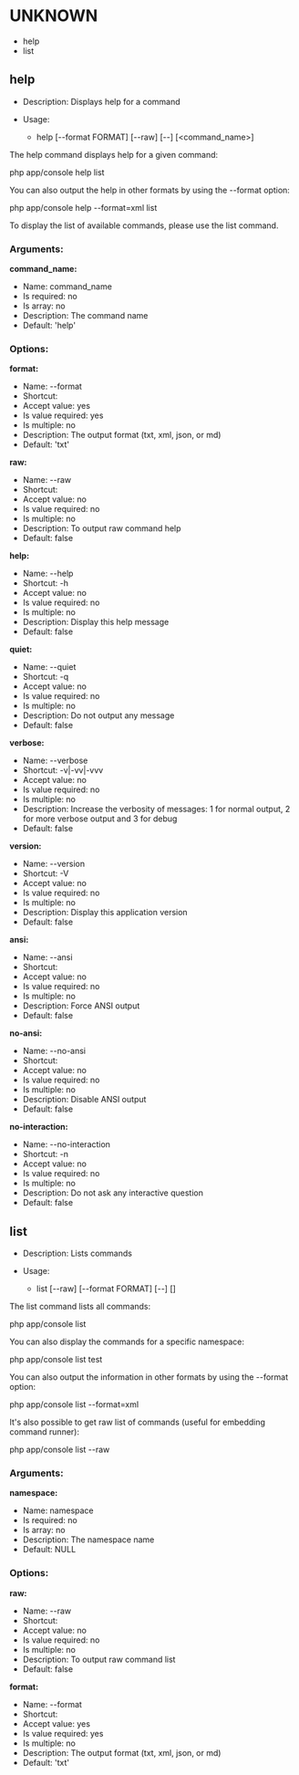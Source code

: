 UNKNOWN
=======

* help
* list

help
----

* Description: Displays help for a command
* Usage:

  *  help [--format FORMAT] [--raw] [--] [<command_name>] 

The <info>help</info> command displays help for a given command:

  <info>php app/console help list</info>

You can also output the help in other formats by using the <comment>--format</comment> option:

  <info>php app/console help --format=xml list</info>

To display the list of available commands, please use the <info>list</info> command.

### Arguments:

**command_name:**

* Name: command_name
* Is required: no
* Is array: no
* Description: The command name
* Default:  'help' 

### Options:

**format:**

* Name:  --format 
* Shortcut: <none>
* Accept value: yes
* Is value required: yes
* Is multiple: no
* Description: The output format (txt, xml, json, or md)
* Default:  'txt' 

**raw:**

* Name:  --raw 
* Shortcut: <none>
* Accept value: no
* Is value required: no
* Is multiple: no
* Description: To output raw command help
* Default:  false 

**help:**

* Name:  --help 
* Shortcut:  -h 
* Accept value: no
* Is value required: no
* Is multiple: no
* Description: Display this help message
* Default:  false 

**quiet:**

* Name:  --quiet 
* Shortcut:  -q 
* Accept value: no
* Is value required: no
* Is multiple: no
* Description: Do not output any message
* Default:  false 

**verbose:**

* Name:  --verbose 
* Shortcut:  -v|-vv|-vvv 
* Accept value: no
* Is value required: no
* Is multiple: no
* Description: Increase the verbosity of messages: 1 for normal output, 2 for more verbose output and 3 for debug
* Default:  false 

**version:**

* Name:  --version 
* Shortcut:  -V 
* Accept value: no
* Is value required: no
* Is multiple: no
* Description: Display this application version
* Default:  false 

**ansi:**

* Name:  --ansi 
* Shortcut: <none>
* Accept value: no
* Is value required: no
* Is multiple: no
* Description: Force ANSI output
* Default:  false 

**no-ansi:**

* Name:  --no-ansi 
* Shortcut: <none>
* Accept value: no
* Is value required: no
* Is multiple: no
* Description: Disable ANSI output
* Default:  false 

**no-interaction:**

* Name:  --no-interaction 
* Shortcut:  -n 
* Accept value: no
* Is value required: no
* Is multiple: no
* Description: Do not ask any interactive question
* Default:  false 

list
----

* Description: Lists commands
* Usage:

  *  list [--raw] [--format FORMAT] [--] [<namespace>] 

The <info>list</info> command lists all commands:

  <info>php app/console list</info>

You can also display the commands for a specific namespace:

  <info>php app/console list test</info>

You can also output the information in other formats by using the <comment>--format</comment> option:

  <info>php app/console list --format=xml</info>

It's also possible to get raw list of commands (useful for embedding command runner):

  <info>php app/console list --raw</info>

### Arguments:

**namespace:**

* Name: namespace
* Is required: no
* Is array: no
* Description: The namespace name
* Default:  NULL 

### Options:

**raw:**

* Name:  --raw 
* Shortcut: <none>
* Accept value: no
* Is value required: no
* Is multiple: no
* Description: To output raw command list
* Default:  false 

**format:**

* Name:  --format 
* Shortcut: <none>
* Accept value: yes
* Is value required: yes
* Is multiple: no
* Description: The output format (txt, xml, json, or md)
* Default:  'txt' 
